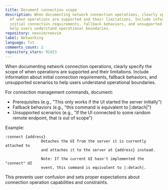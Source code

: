 ```yaml
---
title: Document connection scope
description: When documenting network connection operations, clearly specify the scope
  of when operations are supported and their limitations. Include information about
  initial connection requirements, fallback behaviors, and unsupported scenarios to
  help users understand operational boundaries.
repository: neovim/neovim
label: Networking
language: Txt
comments_count: 2
repository_stars: 91433
---
```


When documenting network connection operations, clearly specify the scope of when operations are supported and their limitations. Include information about initial connection requirements, fallback behaviors, and unsupported scenarios to help users understand operational boundaries.

For connection management commands, document:
- Prerequisites (e.g., "This only works if the UI started the server initially")
- Fallback behaviors (e.g., "this command is equivalent to |:detach|")
- Unsupported scenarios (e.g., "If the UI connected to some random remote endpoint, that is out of scope")

Example:
```
:connect {address}
                Detaches the UI from the server it is currently attached to
                and attaches it to the server at {address} instead.

                Note: If the current UI hasn't implemented the "connect" UI
                event, this command is equivalent to |:detach|.
```

This prevents user confusion and sets proper expectations about connection operation capabilities and constraints.